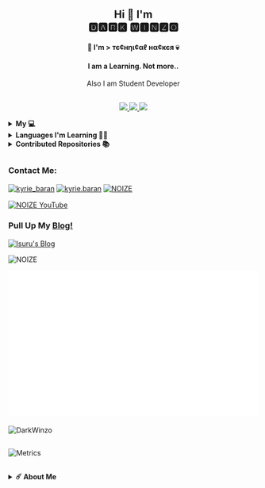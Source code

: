 <h2 align="center">Hi 🥰 I'm <br> 🅳🅰🆁🅺 🆆🅸🅽🆉🅾 </h1>
<h4 align="center">🎲 I'm > тє¢нηι¢αℓ нα¢кєя 💀</h3>
<h4 align="center">I am a Learning. Not more..</h3>
<p align="center">
  Also I am Student Developer 
</p>

##

<p align="center">
  <a href="https://github.com/DarkWinzo/">
    <img src="https://komarev.com/ghpvc/?username=DarkWinzo&label=Profile%20views&color=ff69b4&label=Profile+Views&style=plastic">

  </a>
  <a href="https://github.com/DarkWinzo?tab=stars">
    <img src="https://img.shields.io/github/stars/DarkWinzo?color=ff69b4&label=Stargazers&style=plastic">

  </a>
  <a href="https://github.com/DarkWinzo?tab=followers">
    <img src="https://img.shields.io/github/followers/DarkWinzo?color=ff69b4&label=Followers&style=plastic">

  </a>
</p>

<details>
  <summary><b>My  💻</b></summary><br/>

| Language   | Degree   |
| ---        | ---      |
| Javascript | SSS      |
| Python     | SSS (AI) |
| HTML       | A        |
| Typescript | B+       |
| CSS        | B        |
| SCSS       | B        |
| Lua        | B        |
| Golang     | B        |

##
#### Degree Table 

| Degree | Point |
| ---    | ---   |
| SSS    | +95   |
| SS     | +90   |
| S      | +85   |
| A+     | +80   |
| A      | +70   |
| B+     | +60   |
| B      | +50   |
| C      | +40   |
| D      | +30   |
| F      | <30   |
</details>

<details>
  <summary><b>Languages ​​I'm Learning 🙇🏻</b></summary><br/>

| Language   | Status   |
| ---        | ---      |
| Emacs Lisps| ✅       |
| Java       | ✅       |
| Make       | ✅       |
| Assembly   | ✅       |
| Rust       | ✅       |
| LaTeX      | ✅       |
| MediaWiki  | ✅       |
</details>

<details>
  <summary><b>Contributed Repositories 📚</b></summary><br/>

| Repository     | Link     |
| ---            | ---      |
</details>

##

<h3 align="left">Contact Me:</h3>
<p align="left">
<a href="https://www" target="blank"><img align="center" src="https://www.freepnglogos.com/uploads/twitter-logo-png/twitter-bird-symbols-png-logo-0.png" alt="kyrie_baran  " height="54" width="54" /></a>
<a href="https://www.instagram.com/liyanage_tharindu_?r=nametag" target="blank"><img align="center" src="https://www.freepnglogos.com/uploads/instagram-logo-png-transparent-0.png" alt="kyrie.baran" height="54" width="54" /></a>
<a href="mailto:birhic023@gmail.com" target="blank"><img align="center" src="https://www.freepnglogos.com/uploads/gmail-email-logo-png-16.png" alt="NOIZE" height="50" width="60" /></a>

<p align="left"

<a href="https://youtube.com" target="blank"><img align="center" src="https://i.hizliresim.com/oxo165f.png" alt="NOIZE YouTube" height="46" width="70" /></a>

</p>

### Pull Up My [Blog!](https://t.me/DarkWinzo)
<p align="left">
<a href="https://t.me/DarkWinzo" target="blank"><img align="center" src="https://www.freepnglogos.com/uploads/telegram-png/telegram-chat-message-mobile-send-file-smartphone-talk-16.png" alt="Isuru's Blog  " height="54" width="54" /></a>

</p>

<p><img align="center" src="https://github-readme-stats.vercel.app/api/top-langs?username=phaticusthiccy&show_icons=true&layout=compact&theme=nightowl" alt="NOIZE" /></p>

![DarkWinzo](https://github.com/phaticusthiccy/Statics/blob/master/generated/languages.svg)


<p><img align="center" src="https://github-readme-streak-stats.herokuapp.com/?user=DarkWinzo&theme=nightowl" alt="DarkWinzo" /></p>
</details>

##

![Metrics](https://metrics.lecoq.io/phaticusthiccy?template=classic&commits.authoring=Phaticusthiccy&isocalendar=1&achievements=1&notable=1&pagespeed=1&people=1&lines=1&activity=1&code=1&stars=1&isocalendar.duration=full-year&stars.limit=4&people.limit=24&people.size=28&people.types=followers%2C%20following&people.identicons=false&people.shuffle=false&lines.skipped=whatsasena-npm%2C%20Emacs-Train%2C%20phaticusthiccy%2C%20TextMaker-Unlimited%2C%20Image-to-Text%2C%20simple-array-generator%2C%20Carbon-API%2C%20WhatsAsenaDuplicated%2C%20Mechatronics-Sciences%2C%20Payday2-LGBTLights%2C%20Eva%2C%20RGANI&activity.limit=2&activity.load=300&activity.days=14&activity.filter=all&activity.visibility=all&activity.timestamps=true&achievements.threshold=C&achievements.secrets=true&achievements.display=detailed&achievements.limit=12&notable.from=organization&notable.repositories=false&code.lines=12&code.load=100&code.visibility=public&pagespeed.url=https%3A%2F%2Fphaticusthiccy.github.io&pagespeed.detailed=true&pagespeed.screenshot=false&config.timezone=Europe%2FIstanbul)

##

<details>
    <summary><b>☄️ About Me </b></summary><br/>
Hi, I'm DarkWinzo

I am an AI Developer. My real thing to do crating artificial brains, neural tools. Also ı am a student of mechatronics enginering.

I am 19 yeas old. From Sri Lanka 🇱🇰 

I worked with Instagram, Gitlab, Bitbucket, Brainshop. Some of for testing, some things for developing.
If you have any question for me ı put my contact information above.

See ya 💘

</details>
